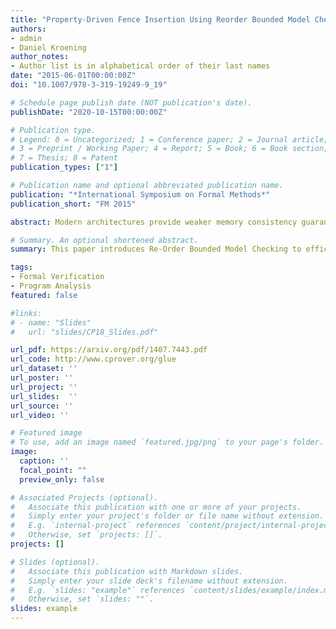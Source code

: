 ```yaml
---
title: "Property-Driven Fence Insertion Using Reorder Bounded Model Checking"
authors:
- admin
- Daniel Kroening
author_notes:
- Author list is in alphabetical order of their last names
date: "2015-06-01T00:00:00Z"
doi: "10.1007/978-3-319-19249-9_19"

# Schedule page publish date (NOT publication's date).
publishDate: "2020-10-15T00:00:00Z"

# Publication type.
# Legend: 0 = Uncategorized; 1 = Conference paper; 2 = Journal article;
# 3 = Preprint / Working Paper; 4 = Report; 5 = Book; 6 = Book section;
# 7 = Thesis; 8 = Patent
publication_types: ["1"]

# Publication name and optional abbreviated publication name.
publication: "*International Symposium on Formal Methods*"
publication_short: "FM 2015"

abstract: Modern architectures provide weaker memory consistency guarantees than sequential consistency. These weaker guarantees allow programs to exhibit behaviours where the program statements appear to have executed out of program order. Fortunately, modern architectures provide memory barriers (fences) to enforce the program order between a pair of statements if needed. Due to the intricate semantics of weak memory models, the placement of fences is challenging even for experienced programmers. Too few fences lead to bugs whereas overuse of fences results in performance degradation. This motivates automated placement of fences. Tools that restore sequential consistency in the program may insert more fences than necessary for the program to be correct. Therefore, we propose a property-driven technique that introduces "reorder-bounded exploration" to identify the smallest number of program locations for fence placement. We implemented our technique on top of CBMC; however, in principle, our technique is generic enough to be used with any model checker. Our experimental results show that our technique is faster and solves more instances of relevant benchmarks as compared to earlier approaches. 

# Summary. An optional shortened abstract.
summary: This paper introduces Re-Order Bounded Model Checking to efficiently repair programs on weak memory models.

tags:
- Formal Verification
- Program Analysis
featured: false

#links:
# - name: "Slides"
#   url: "slides/CP18_Slides.pdf"

url_pdf: https://arxiv.org/pdf/1407.7443.pdf
url_code: http://www.cprover.org/glue
url_dataset: ''
url_poster: ''
url_project: ''
url_slides:  ''
url_source: ''
url_video: ''

# Featured image
# To use, add an image named `featured.jpg/png` to your page's folder. 
image:
  caption: ''
  focal_point: ""
  preview_only: false

# Associated Projects (optional).
#   Associate this publication with one or more of your projects.
#   Simply enter your project's folder or file name without extension.
#   E.g. `internal-project` references `content/project/internal-project/index.md`.
#   Otherwise, set `projects: []`.
projects: []

# Slides (optional).
#   Associate this publication with Markdown slides.
#   Simply enter your slide deck's filename without extension.
#   E.g. `slides: "example"` references `content/slides/example/index.md`.
#   Otherwise, set `slides: ""`.
slides: example
---
```


